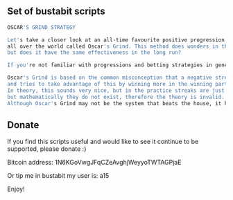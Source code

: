 ## Set of bustabit scripts

```bash
OSCAR'S GRIND STRATEGY

Let's take a closer look at an all-time favourite positive progression used by professional gamblers 
all over the world called Oscar's Grind. This method does wonders in the short run, 
but does it have the same effectiveness in the long run?

If you're not familiar with progressions and betting strategies in general, we suggest you read some articles about them first.

Oscar's Grind is based on the common misconception that a negative streak has to be followed by a similar-length positive one, 
and tries to take advantage of this by winning more in the winning part of the streaks than what is lost in the losing part. 
In theory, this sounds very nice, but in the practice streaks are just a way for our mind to rationalise randomness, 
but mathematically they do not exist, therefore the theory is invalid. 
Although Oscar's Grind may not be the system that beats the house, it has a great chance to show profit in a single short session.
```

## Donate ##
If you find this scripts useful and would like to see it continue to be supported, please donate :)

Bitcoin address: 1N6KGoVwgJFqCZeAvghjWeyyoTWTAGPjaE

Or tip me in bustabit my user is: a15


Enjoy!